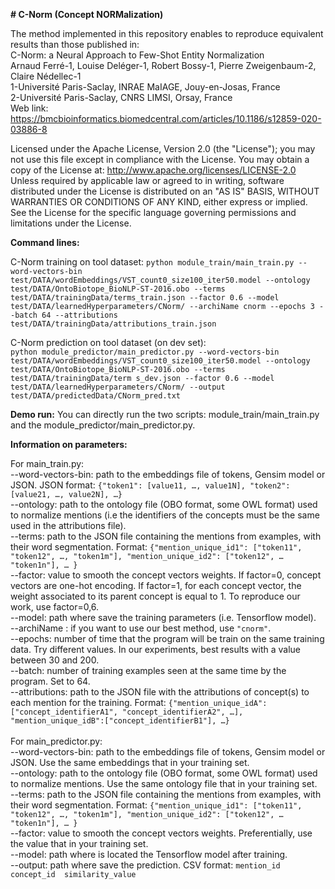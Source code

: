 **# C-Norm (Concept NORMalization)**


The method implemented in this repository enables to reproduce equivalent results than those published in:<br />
C-Norm: a Neural Approach to Few-Shot Entity Normalization<br />
Arnaud Ferré-1, Louise Deléger-1, Robert Bossy-1, Pierre Zweigenbaum-2, Claire Nédellec-1<br />
1-Université Paris-Saclay, INRAE MaIAGE, Jouy-en-Josas, France<br />
2-Université Paris-Saclay, CNRS LIMSI, Orsay, France<br />
Web link: https://bmcbioinformatics.biomedcentral.com/articles/10.1186/s12859-020-03886-8

Licensed under the Apache License, Version 2.0 (the "License"); you may not use this file except in compliance with the License. You may obtain a copy of the License at: http://www.apache.org/licenses/LICENSE-2.0 Unless required by applicable law or agreed to in writing, software distributed under the License is distributed on an "AS IS" BASIS, WITHOUT WARRANTIES OR CONDITIONS OF ANY KIND, either express or implied. See the License for the specific language governing permissions and limitations under the License.


**Command lines:**

C-Norm training on tool dataset:
`python module_train/main_train.py --word-vectors-bin test/DATA/wordEmbeddings/VST_count0_size100_iter50.model --ontology test/DATA/OntoBiotope_BioNLP-ST-2016.obo --terms test/DATA/trainingData/terms_train.json --factor 0.6 --model test/DATA/learnedHyperparameters/CNorm/ --archiName cnorm --epochs 3 --batch 64 --attributions test/DATA/trainingData/attributions_train.json`

C-Norm prediction on tool dataset (on dev set):<br/>
`python module_predictor/main_predictor.py --word-vectors-bin test/DATA/wordEmbeddings/VST_count0_size100_iter50.model --ontology test/DATA/OntoBiotope_BioNLP-ST-2016.obo --terms test/DATA/trainingData/term
s_dev.json --factor 0.6 --model test/DATA/learnedHyperparameters/CNorm/ --output test/DATA/predictedData/CNorm_pred.txt`


**Demo run:**
You can directly run the two scripts: module_train/main_train.py and the module_predictor/main_predictor.py.


**Information on parameters:**<br />

For main_train.py:<br />
--word-vectors-bin: path to the embeddings file of tokens, Gensim model or JSON. JSON format: `{"token1": [value11, …, value1N], "token2": [value21, …, value2N], …}`<br />
--ontology: path to the ontology file (OBO format, some OWL format) used to normalize mentions (i.e the identifiers of the concepts must be the same used in the attributions file).<br />
--terms: path to the JSON file containing the mentions from examples, with their word segmentation. Format: `{"mention_unique_id1": ["token11", "token12", …, "token1m"], "mention_unique_id2": ["token12", … "token1n"], … }`<br />
--factor: value to smooth the concept vectors weights. If factor=0, concept vectors are one-hot encoding. If factor=1, for each concept vector, the weight associated to its parent concept is equal to 1. To reproduce our work, use factor=0,6.<br />
--model: path where save the training parameters (i.e. Tensorflow model).<br />
--archiName : if you want to use our best method, use `"cnorm"`.<br />
--epochs: number of time that the program will be train on the same training data. Try different values. In our experiments, best results with a value between 30 and 200.<br />
--batch: number of training examples seen at the same time by the program. Set to 64.<br />
--attributions: path to the JSON file with the attributions of concept(s) to each mention for the training. Format: `{"mention_unique_idA":["concept_identifierA1", "concept_identifierA2", …], "mention_unique_idB":["concept_identifierB1"], …}`<br />
<br />
For main_predictor.py:<br />
--word-vectors-bin: path to the embeddings file of tokens, Gensim model or JSON. Use the same embeddings that in your training set.<br />
--ontology: path to the ontology file (OBO format, some OWL format) used to normalize mentions. Use the same ontology file that in your training set.<br />
--terms: path to the JSON file containing the mentions from examples, with their word segmentation. Format: `{"mention_unique_id1": ["token11", "token12", …, "token1m"], "mention_unique_id2": ["token12", … "token1n"], … }`<br />
--factor: value to smooth the concept vectors weights. Preferentially, use the value that in your training set.<br />
--model: path where is located the Tensorflow model after training.<br />
--output: path where save the prediction. CSV format: `mention_id	concept_id	similarity_value`<br />

